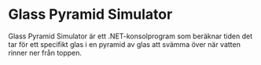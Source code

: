 # Glass Pyramid Simulator

Glass Pyramid Simulator är ett .NET-konsolprogram som beräknar tiden det tar för ett specifikt glas i en pyramid av glas att svämma över när vatten rinner ner från toppen.
